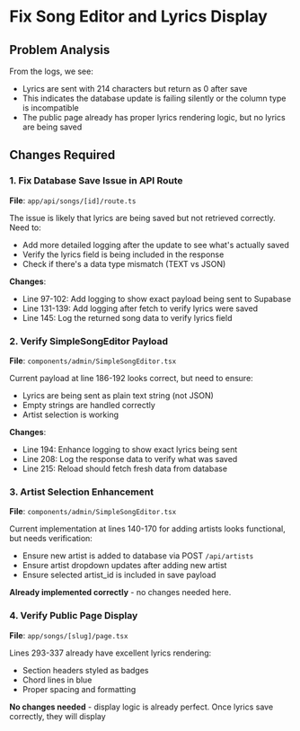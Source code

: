 <!-- 26103396-cafe-416e-a85e-979a42899da0 ee6c4d5d-7d1c-4cab-9424-7e250a118d89 -->
# Fix Song Editor and Lyrics Display

## Problem Analysis

From the logs, we see:

- Lyrics are sent with 214 characters but return as 0 after save
- This indicates the database update is failing silently or the column type is incompatible
- The public page already has proper lyrics rendering logic, but no lyrics are being saved

## Changes Required

### 1. Fix Database Save Issue in API Route

**File**: `app/api/songs/[id]/route.ts`

The issue is likely that lyrics are being saved but not retrieved correctly. Need to:

- Add more detailed logging after the update to see what's actually saved
- Verify the lyrics field is being included in the response
- Check if there's a data type mismatch (TEXT vs JSON)

**Changes**:

- Line 97-102: Add logging to show exact payload being sent to Supabase
- Line 131-139: Add logging after fetch to verify lyrics were saved
- Line 145: Log the returned song data to verify lyrics field

### 2. Verify SimpleSongEditor Payload

**File**: `components/admin/SimpleSongEditor.tsx`

Current payload at line 186-192 looks correct, but need to ensure:

- Lyrics are being sent as plain text string (not JSON)
- Empty strings are handled correctly
- Artist selection is working

**Changes**:

- Line 194: Enhance logging to show exact lyrics being sent
- Line 208: Log the response data to verify what was saved
- Line 215: Reload should fetch fresh data from database

### 3. Artist Selection Enhancement

**File**: `components/admin/SimpleSongEditor.tsx`

Current implementation at lines 140-170 for adding artists looks functional, but needs verification:

- Ensure new artist is added to database via POST `/api/artists`
- Ensure artist dropdown updates after adding new artist
- Ensure selected artist_id is included in save payload

**Already implemented correctly** - no changes needed here.

### 4. Verify Public Page Display

**File**: `app/songs/[slug]/page.tsx`

Lines 293-337 already have excellent lyrics rendering:

- Section headers styled as badges
- Chord lines in blue
- Proper spacing and formatting

**No changes needed** - display logic is already perfect. Once lyrics save correctly, they will display